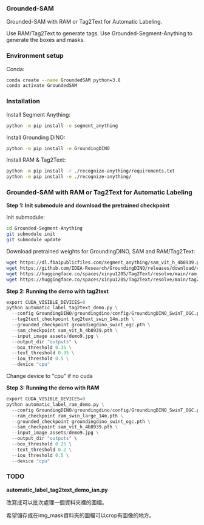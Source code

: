 ### Grounded-SAM

Grounded-SAM with RAM or Tag2Text for Automatic Labeling.

Use RAM/Tag2Text to generate tags.
Use Grounded-Segment-Anything to generate the boxes and masks.

### Environment setup

Conda:

```bash
conda create --name GroundedSAM python=3.8
conda activate GroundedSAM
```

### Installation

Install Segment Anything:

```bash
python -m pip install -e segment_anything
```

Install Grounding DINO:

```bash
python -m pip install -e GroundingDINO
```

Install RAM & Tag2Text:

```bash
python -m pip install -r ./recognize-anything/requirements.txt
python -m pip install -e ./recognize-anything/
```

### Grounded-SAM with RAM or Tag2Text for Automatic Labeling

**Step 1: Init submodule and download the pretrained checkpoint**

Init submodule:

```bash
cd Grounded-Segment-Anything
git submodule init
git submodule update
```

Download pretrained weights for GroundingDINO, SAM and RAM/Tag2Text:

```bash
wget https://dl.fbaipublicfiles.com/segment_anything/sam_vit_h_4b8939.pth
wget https://github.com/IDEA-Research/GroundingDINO/releases/download/v0.1.0-alpha/groundingdino_swint_ogc.pth
wget https://huggingface.co/spaces/xinyu1205/Tag2Text/resolve/main/ram_swin_large_14m.pth
wget https://huggingface.co/spaces/xinyu1205/Tag2Text/resolve/main/tag2text_swin_14m.pth
```

**Step 2: Running the demo with tag2text**

```python
export CUDA_VISIBLE_DEVICES=0
python automatic_label_tag2text_demo.py \
  --config GroundingDINO/groundingdino/config/GroundingDINO_SwinT_OGC.py \
  --tag2text_checkpoint tag2text_swin_14m.pth \
  --grounded_checkpoint groundingdino_swint_ogc.pth \
  --sam_checkpoint sam_vit_h_4b8939.pth \
  --input_image assets/demo9.jpg \
  --output_dir "outputs" \
  --box_threshold 0.35 \
  --text_threshold 0.35 \
  --iou_threshold 0.5 \
  --device "cpu"
```
Change device to "cpu" if no cuda 

**Step 3: Running the demo with RAM**

```python
export CUDA_VISIBLE_DEVICES=0
python automatic_label_ram_demo.py \
  --config GroundingDINO/groundingdino/config/GroundingDINO_SwinT_OGC.py \
  --ram_checkpoint ram_swin_large_14m.pth \
  --grounded_checkpoint groundingdino_swint_ogc.pth \
  --sam_checkpoint sam_vit_h_4b8939.pth \
  --input_image assets/demo9.jpg \
  --output_dir "outputs" \
  --box_threshold 0.25 \
  --text_threshold 0.2 \
  --iou_threshold 0.5 \
  --device "cpu"
  ```


### TODO

**automatic_label_tag2text_demo_ian.py**

改寫成可以批次處理一個資料夾裡的圖檔。

希望儲存成在img_mask資料夾的圖檔可以crop有圖像的地方。